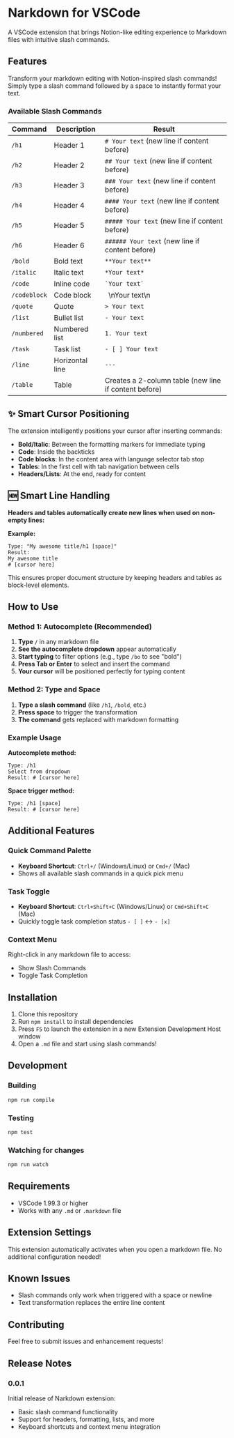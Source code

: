 # Narkdown for VSCode

A VSCode extension that brings Notion-like editing experience to Markdown files with intuitive slash commands.

## Features

Transform your markdown editing with Notion-inspired slash commands! Simply type a slash command followed by a space to instantly format your text.

### Available Slash Commands

| Command | Description | Result |
|---------|-------------|--------|
| `/h1` | Header 1 | `# Your text` (new line if content before) |
| `/h2` | Header 2 | `## Your text` (new line if content before) |
| `/h3` | Header 3 | `### Your text` (new line if content before) |
| `/h4` | Header 4 | `#### Your text` (new line if content before) |
| `/h5` | Header 5 | `##### Your text` (new line if content before) |
| `/h6` | Header 6 | `###### Your text` (new line if content before) |
| `/bold` | Bold text | `**Your text**` |
| `/italic` | Italic text | `*Your text*` |
| `/code` | Inline code | `` `Your text` `` |
| `/codeblock` | Code block | ``` ```\nYour text\n``` ``` |
| `/quote` | Quote | `> Your text` |
| `/list` | Bullet list | `- Your text` |
| `/numbered` | Numbered list | `1. Your text` |
| `/task` | Task list | `- [ ] Your text` |
| `/line` | Horizontal line | `---` |
| `/table` | Table | Creates a 2-column table (new line if content before) |

## ✨ Smart Cursor Positioning

The extension intelligently positions your cursor after inserting commands:
- **Bold/Italic**: Between the formatting markers for immediate typing
- **Code**: Inside the backticks
- **Code blocks**: In the content area with language selector tab stop
- **Tables**: In the first cell with tab navigation between cells
- **Headers/Lists**: At the end, ready for content

## 🆕 Smart Line Handling

**Headers and tables automatically create new lines when used on non-empty lines:**

**Example:**
```
Type: "My awesome title/h1 [space]"
Result: 
My awesome title
# [cursor here]
```

This ensures proper document structure by keeping headers and tables as block-level elements.

## How to Use

### Method 1: Autocomplete (Recommended)
1. **Type `/`** in any markdown file
2. **See the autocomplete dropdown** appear automatically
3. **Start typing** to filter options (e.g., type `/bo` to see "bold")
4. **Press Tab or Enter** to select and insert the command
5. **Your cursor** will be positioned perfectly for typing content

### Method 2: Type and Space
1. **Type a slash command** (like `/h1`, `/bold`, etc.)
2. **Press space** to trigger the transformation
3. **The command** gets replaced with markdown formatting

### Example Usage

**Autocomplete method:**
```
Type: /h1
Select from dropdown
Result: # [cursor here]
```

**Space trigger method:**
```
Type: /h1 [space]
Result: # [cursor here]
```

## Additional Features

### Quick Command Palette
- **Keyboard Shortcut**: `Ctrl+/` (Windows/Linux) or `Cmd+/` (Mac)
- Shows all available slash commands in a quick pick menu

### Task Toggle
- **Keyboard Shortcut**: `Ctrl+Shift+C` (Windows/Linux) or `Cmd+Shift+C` (Mac)
- Quickly toggle task completion status `- [ ]` ↔ `- [x]`

### Context Menu
Right-click in any markdown file to access:
- Show Slash Commands
- Toggle Task Completion

## Installation

1. Clone this repository
2. Run `npm install` to install dependencies
3. Press `F5` to launch the extension in a new Extension Development Host window
4. Open a `.md` file and start using slash commands!

## Development

### Building
```bash
npm run compile
```

### Testing
```bash
npm test
```

### Watching for changes
```bash
npm run watch
```

## Requirements

- VSCode 1.99.3 or higher
- Works with any `.md` or `.markdown` file

## Extension Settings

This extension automatically activates when you open a markdown file. No additional configuration needed!

## Known Issues

- Slash commands only work when triggered with a space or newline
- Text transformation replaces the entire line content

## Contributing

Feel free to submit issues and enhancement requests!

## Release Notes

### 0.0.1

Initial release of Narkdown extension:
- Basic slash command functionality
- Support for headers, formatting, lists, and more
- Keyboard shortcuts and context menu integration
